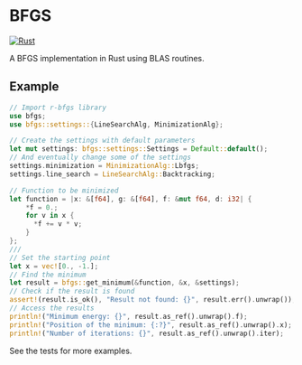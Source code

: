 # BFGS

[![Rust](https://github.com/alessandrocasalino/r-bfgs/actions/workflows/rust.yml/badge.svg)](https://github.com/alessandrocasalino/r-bfgs/actions/workflows/rust.yml)

A BFGS implementation in Rust using BLAS routines.

## Example

```rust
// Import r-bfgs library
use bfgs;
use bfgs::settings::{LineSearchAlg, MinimizationAlg};

// Create the settings with default parameters
let mut settings: bfgs::settings::Settings = Default::default();
// And eventually change some of the settings
settings.minimization = MinimizationAlg::Lbfgs;
settings.line_search = LineSearchAlg::Backtracking;

// Function to be minimized
let function = |x: &[f64], g: &[f64], f: &mut f64, d: i32| {
    *f = 0.;
    for v in x {
      *f += v * v;
    }
};
///
// Set the starting point
let x = vec![0., -1.];
// Find the minimum
let result = bfgs::get_minimum(&function, &x, &settings);
// Check if the result is found
assert!(result.is_ok(), "Result not found: {}", result.err().unwrap());
// Access the results
println!("Minimum energy: {}", result.as_ref().unwrap().f);
println!("Position of the minimum: {:?}", result.as_ref().unwrap().x);
println!("Number of iterations: {}", result.as_ref().unwrap().iter);
```

See the tests for more examples.
